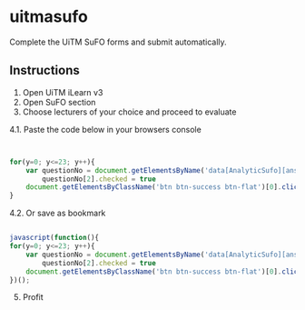 # uitmasufo
Complete the UiTM SuFO forms and submit automatically.

## Instructions


1. Open UiTM iLearn v3
2. Open SuFO section
3. Choose lecturers of your choice and proceed to evaluate

4.1.  Paste the code below in your browsers console

```javascript


for(y=0; y<=23; y++){
    var questionNo = document.getElementsByName('data[AnalyticSufo][answer'+y+']');
        questionNo[2].checked = true
	document.getElementsByClassName('btn btn-success btn-flat')[0].click()
}

```
4.2. Or save as bookmark

```javascript

javascript(function(){
for(y=0; y<=23; y++){
    var questionNo = document.getElementsByName('data[AnalyticSufo][answer'+y+']');
        questionNo[2].checked = true
	document.getElementsByClassName('btn btn-success btn-flat')[0].click()
})();

```
5. Profit

